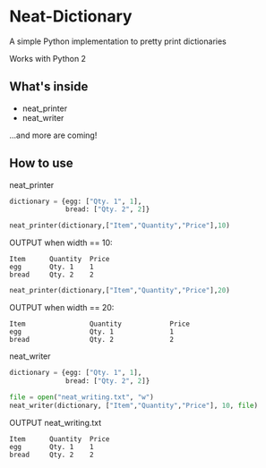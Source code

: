 # Neat-Dictionary
A simple Python implementation to pretty print dictionaries

Works with Python 2

What's inside
---
* neat_printer
* neat_writer

...and more are coming!

How to use
---
neat_printer
```python
dictionary = {egg: ["Qty. 1", 1],
              bread: ["Qty. 2", 2]}

```
```python
neat_printer(dictionary,["Item","Quantity","Price"],10)
```
OUTPUT when width == 10:
```
Item      Quantity  Price
egg       Qty. 1    1
bread     Qty. 2    2
```
```python
neat_printer(dictionary,["Item","Quantity","Price"],20)
```
OUTPUT when width == 20:
```
Item                Quantity            Price               
egg                 Qty. 1              1                   
bread               Qty. 2              2                   
```
neat_writer
```python
dictionary = {egg: ["Qty. 1", 1],
              bread: ["Qty. 2", 2]}
```
```python
file = open("neat_writing.txt", "w")
neat_writer(dictionary, ["Item","Quantity","Price"], 10, file)
```
OUTPUT neat_writing.txt
```
Item      Quantity  Price
egg       Qty. 1    1
bread     Qty. 2    2
```
